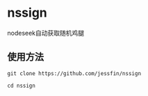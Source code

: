 # nssign
 nodeseek自动获取随机鸡腿
 
## 使用方法
```
git clone https://github.com/jessfin/nssign

cd nssign
```
